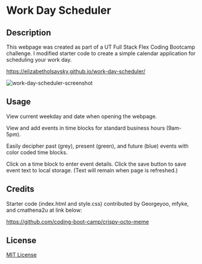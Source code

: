 # Work Day Scheduler

## Description

This webpage was created as part of a UT Full Stack Flex Coding Bootcamp challenge. I modified starter code to create a simple calendar application for scheduling your work day.

https://elizabetholsavsky.github.io/work-day-scheduler/

![work-day-scheduler-screenshot](https://user-images.githubusercontent.com/116515976/224512888-cee93f27-6dfd-4508-9be3-a07f37c6821b.png)

## Usage

View current weekday and date when opening the webpage.

View and add events in time blocks for standard business hours (9am-5pm).

Easily decipher past (grey), present (green), and future (blue) events with color coded time blocks.

Click on a time block to enter event details. Click the save button to save event text to local storage. (Text will remain when page is refreshed.)

## Credits

Starter code (index.html and style.css) contributed by Georgeyoo, mfyke, and cmathena2u at link below:

https://github.com/coding-boot-camp/crispy-octo-meme

## License
[MIT License](https://opensource.org/licenses/MIT)
